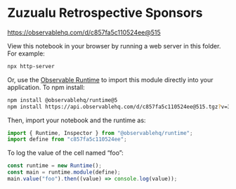 # Zuzualu Retrospective Sponsors

https://observablehq.com/d/c857fa5c110524ee@515

View this notebook in your browser by running a web server in this folder. For
example:

```sh
npx http-server
```

Or, use the [Observable Runtime](https://github.com/observablehq/runtime) to
import this module directly into your application. To npm install:

```sh
npm install @observablehq/runtime@5
npm install https://api.observablehq.com/d/c857fa5c110524ee@515.tgz?v=3
```

Then, import your notebook and the runtime as:

```js
import { Runtime, Inspector } from "@observablehq/runtime";
import define from "c857fa5c110524ee";
```

To log the value of the cell named “foo”:

```js
const runtime = new Runtime();
const main = runtime.module(define);
main.value("foo").then((value) => console.log(value));
```
